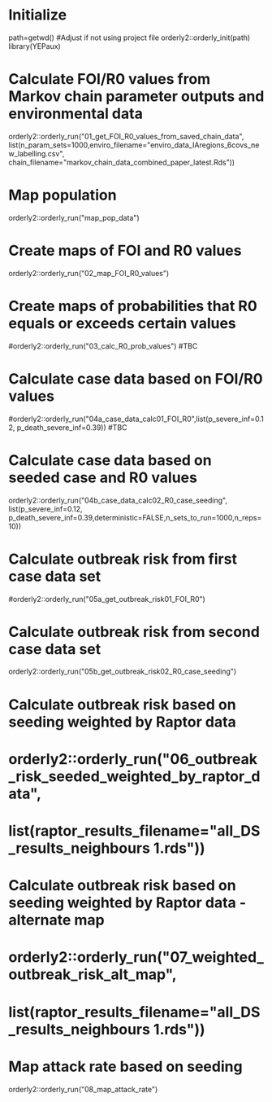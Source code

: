 # Initialize
path=getwd() #Adjust if not using project file
orderly2::orderly_init(path)
library(YEPaux)

# Calculate FOI/R0 values from Markov chain parameter outputs and environmental data
orderly2::orderly_run("01_get_FOI_R0_values_from_saved_chain_data",
  list(n_param_sets=1000,enviro_filename="enviro_data_IAregions_6covs_new_labelling.csv",
  chain_filename="markov_chain_data_combined_paper_latest.Rds"))
  
# Map population
orderly2::orderly_run("map_pop_data")

# Create maps of FOI and R0 values
orderly2::orderly_run("02_map_FOI_R0_values")

# Create maps of probabilities that R0 equals or exceeds certain values
#orderly2::orderly_run("03_calc_R0_prob_values") #TBC

# Calculate case data based on FOI/R0 values
#orderly2::orderly_run("04a_case_data_calc01_FOI_R0",list(p_severe_inf=0.12, p_death_severe_inf=0.39)) #TBC

# Calculate case data based on seeded case and R0 values
orderly2::orderly_run("04b_case_data_calc02_R0_case_seeding",
                      list(p_severe_inf=0.12, p_death_severe_inf=0.39,deterministic=FALSE,n_sets_to_run=1000,n_reps=10))

# Calculate outbreak risk from first case data set
#orderly2::orderly_run("05a_get_outbreak_risk01_FOI_R0")

# Calculate outbreak risk from second case data set
orderly2::orderly_run("05b_get_outbreak_risk02_R0_case_seeding")

# Calculate outbreak risk based on seeding weighted by Raptor data
# orderly2::orderly_run("06_outbreak_risk_seeded_weighted_by_raptor_data",
#   list(raptor_results_filename="all_DS_results_neighbours 1.rds"))
  
# Calculate outbreak risk based on seeding weighted by Raptor data - alternate map
# orderly2::orderly_run("07_weighted_outbreak_risk_alt_map",
#   list(raptor_results_filename="all_DS_results_neighbours 1.rds"))
  
# Map attack rate based on seeding
orderly2::orderly_run("08_map_attack_rate")